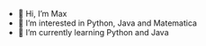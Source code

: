 - 👋 Hi, I’m Max
- 👀 I’m interested in Python, Java and Matematica
- 🌱 I’m currently learning Python and Java

<!---
maxpigreco/maxpigreco is a ✨ special ✨ repository because its `README.md` (this file) appears on your GitHub profile.
You can click the Preview link to take a look at your changes.
--->
